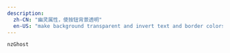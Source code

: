 ```yaml
---
description:
  zh-CN: "幽灵属性，使按钮背景透明"
  en-US: "make background transparent and invert text and border colors"
---
```


```html
nzGhost
```
